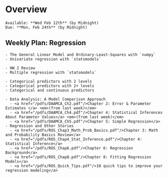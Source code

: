 # Overview
```{admonition} HW 3
Available: **Wed Feb 12th** (by Midnight)  
Due: **Mon, Feb 24th** (by Midnight)
```

## Weekly Plan: Regression
```{topic} [📚 Monday Feb 10th](https://classroom.github.com/a/Xfxgaqdi) 
- The General Linear Model and Ordinary-Least-Squares with `numpy`
- Univariate regression with `statsmodels`
```

```{topic} Tuesday Feb 11th 
- HW 2 Review
- Multiple regression with `statsmodels`
```

```{topic} Wednesday Feb 12th  
- Categorical predictors with 2 levels
- Categorical predictors with 2+ levels
- Categorical and continuous predictors
```

```{topic} Readings
- Data Analysis: A Model Comparison Approach
  - <a href="/pdfs/DAAMCA_Ch2.pdf"/>Chapter 2: Error & Parameter Estimates </a> <em>(from last week)</em>   
  - <a href="/pdfs/DAAMCA_Ch4.pdf"/>Chapter 4: Statistical Inferences About Parameter Values</a> <em>(from last week)</em>  
  - <a href="/pdfs/DAAMCA_Ch5.pdf"/>Chapter 5: Simple Regression</a>  
- Regression and Other Stories
  - <a href="/pdfs/ROS_Chap3_Math_Prob_Basics.pdf"/>Chapter 3: Math and Probability Basics Review</a>  
  - <a href="/pdfs/ROS_Chap4_Stat_Inference.pdf"/>Chapter 4: Statistical Inference</a>  
  - <a href="/pdfs/ROS_Chap6.pdf"/>Chapter 6: Regression Background</a>  
  - <a href="/pdfs/ROS_Chap8.pdf"/>Chapter 8: Fitting Regression Models</a>  
  - <a href="/pdfs/ROS_Quick_Tips.pdf"/>10 quick tips to improve your regression modeling</a>  
```